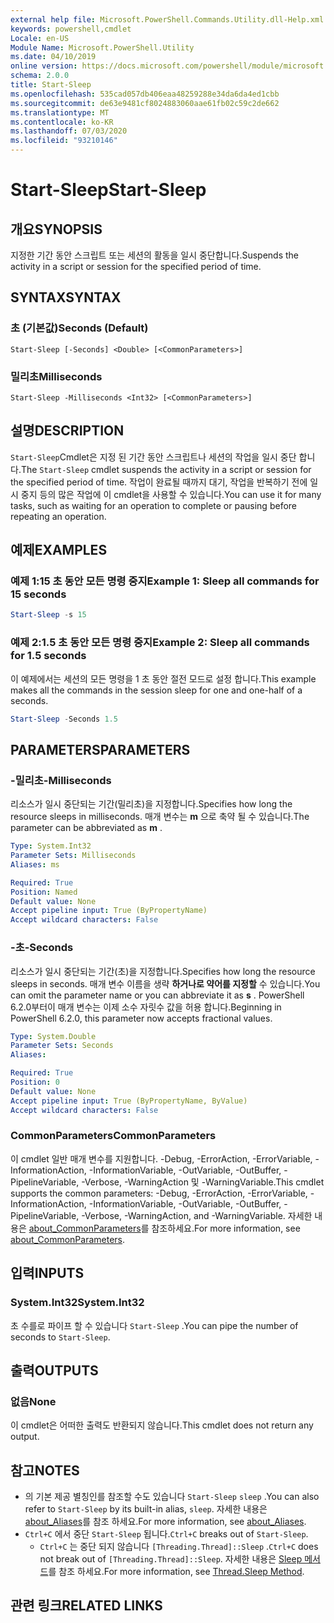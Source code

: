 ```yaml
---
external help file: Microsoft.PowerShell.Commands.Utility.dll-Help.xml
keywords: powershell,cmdlet
Locale: en-US
Module Name: Microsoft.PowerShell.Utility
ms.date: 04/10/2019
online version: https://docs.microsoft.com/powershell/module/microsoft.powershell.utility/start-sleep?view=powershell-7&WT.mc_id=ps-gethelp
schema: 2.0.0
title: Start-Sleep
ms.openlocfilehash: 535cad057db406eaa48259288e34da6da4ed1cbb
ms.sourcegitcommit: de63e9481cf8024883060aae61fb02c59c2de662
ms.translationtype: MT
ms.contentlocale: ko-KR
ms.lasthandoff: 07/03/2020
ms.locfileid: "93210146"
---
```

# <span data-ttu-id="05191-103">Start-Sleep</span><span class="sxs-lookup"><span data-stu-id="05191-103">Start-Sleep</span></span>

## <span data-ttu-id="05191-104">개요</span><span class="sxs-lookup"><span data-stu-id="05191-104">SYNOPSIS</span></span>
<span data-ttu-id="05191-105">지정한 기간 동안 스크립트 또는 세션의 활동을 일시 중단합니다.</span><span class="sxs-lookup"><span data-stu-id="05191-105">Suspends the activity in a script or session for the specified period of time.</span></span>

## <span data-ttu-id="05191-106">SYNTAX</span><span class="sxs-lookup"><span data-stu-id="05191-106">SYNTAX</span></span>

### <span data-ttu-id="05191-107">초 (기본값)</span><span class="sxs-lookup"><span data-stu-id="05191-107">Seconds (Default)</span></span>

```
Start-Sleep [-Seconds] <Double> [<CommonParameters>]
```

### <span data-ttu-id="05191-108">밀리초</span><span class="sxs-lookup"><span data-stu-id="05191-108">Milliseconds</span></span>

```
Start-Sleep -Milliseconds <Int32> [<CommonParameters>]
```

## <span data-ttu-id="05191-109">설명</span><span class="sxs-lookup"><span data-stu-id="05191-109">DESCRIPTION</span></span>

<span data-ttu-id="05191-110">`Start-Sleep`Cmdlet은 지정 된 기간 동안 스크립트나 세션의 작업을 일시 중단 합니다.</span><span class="sxs-lookup"><span data-stu-id="05191-110">The `Start-Sleep` cmdlet suspends the activity in a script or session for the specified period of time.</span></span> <span data-ttu-id="05191-111">작업이 완료될 때까지 대기, 작업을 반복하기 전에 일시 중지 등의 많은 작업에 이 cmdlet을 사용할 수 있습니다.</span><span class="sxs-lookup"><span data-stu-id="05191-111">You can use it for many tasks, such as waiting for an operation to complete or pausing before repeating an operation.</span></span>

## <span data-ttu-id="05191-112">예제</span><span class="sxs-lookup"><span data-stu-id="05191-112">EXAMPLES</span></span>

### <span data-ttu-id="05191-113">예제 1:15 초 동안 모든 명령 중지</span><span class="sxs-lookup"><span data-stu-id="05191-113">Example 1: Sleep all commands for 15 seconds</span></span>

```powershell
Start-Sleep -s 15
```

### <span data-ttu-id="05191-114">예제 2:1.5 초 동안 모든 명령 중지</span><span class="sxs-lookup"><span data-stu-id="05191-114">Example 2: Sleep all commands for 1.5 seconds</span></span>

<span data-ttu-id="05191-115">이 예제에서는 세션의 모든 명령을 1 초 동안 절전 모드로 설정 합니다.</span><span class="sxs-lookup"><span data-stu-id="05191-115">This example makes all the commands in the session sleep for one and one-half of a seconds.</span></span>

```powershell
Start-Sleep -Seconds 1.5
```

## <span data-ttu-id="05191-116">PARAMETERS</span><span class="sxs-lookup"><span data-stu-id="05191-116">PARAMETERS</span></span>

### <span data-ttu-id="05191-117">-밀리초</span><span class="sxs-lookup"><span data-stu-id="05191-117">-Milliseconds</span></span>

<span data-ttu-id="05191-118">리소스가 일시 중단되는 기간(밀리초)을 지정합니다.</span><span class="sxs-lookup"><span data-stu-id="05191-118">Specifies how long the resource sleeps in milliseconds.</span></span> <span data-ttu-id="05191-119">매개 변수는 **m** 으로 축약 될 수 있습니다.</span><span class="sxs-lookup"><span data-stu-id="05191-119">The parameter can be abbreviated as **m** .</span></span>

```yaml
Type: System.Int32
Parameter Sets: Milliseconds
Aliases: ms

Required: True
Position: Named
Default value: None
Accept pipeline input: True (ByPropertyName)
Accept wildcard characters: False
```

### <span data-ttu-id="05191-120">-초</span><span class="sxs-lookup"><span data-stu-id="05191-120">-Seconds</span></span>

<span data-ttu-id="05191-121">리소스가 일시 중단되는 기간(초)을 지정합니다.</span><span class="sxs-lookup"><span data-stu-id="05191-121">Specifies how long the resource sleeps in seconds.</span></span> <span data-ttu-id="05191-122">매개 변수 이름을 생략 **하거나로 약어를 지정할** 수 있습니다.</span><span class="sxs-lookup"><span data-stu-id="05191-122">You can omit the parameter name or you can abbreviate it as **s** .</span></span> <span data-ttu-id="05191-123">PowerShell 6.2.0부터이 매개 변수는 이제 소수 자릿수 값을 허용 합니다.</span><span class="sxs-lookup"><span data-stu-id="05191-123">Beginning in PowerShell 6.2.0, this parameter now accepts fractional values.</span></span>

```yaml
Type: System.Double
Parameter Sets: Seconds
Aliases:

Required: True
Position: 0
Default value: None
Accept pipeline input: True (ByPropertyName, ByValue)
Accept wildcard characters: False
```

### <span data-ttu-id="05191-124">CommonParameters</span><span class="sxs-lookup"><span data-stu-id="05191-124">CommonParameters</span></span>

<span data-ttu-id="05191-125">이 cmdlet 일반 매개 변수를 지원합니다. -Debug, -ErrorAction, -ErrorVariable, -InformationAction, -InformationVariable, -OutVariable, -OutBuffer, -PipelineVariable, -Verbose, -WarningAction 및 -WarningVariable.</span><span class="sxs-lookup"><span data-stu-id="05191-125">This cmdlet supports the common parameters: -Debug, -ErrorAction, -ErrorVariable, -InformationAction, -InformationVariable, -OutVariable, -OutBuffer, -PipelineVariable, -Verbose, -WarningAction, and -WarningVariable.</span></span> <span data-ttu-id="05191-126">자세한 내용은 [about_CommonParameters](../Microsoft.PowerShell.Core/About/about_CommonParameters.md)를 참조하세요.</span><span class="sxs-lookup"><span data-stu-id="05191-126">For more information, see [about_CommonParameters](../Microsoft.PowerShell.Core/About/about_CommonParameters.md).</span></span>

## <span data-ttu-id="05191-127">입력</span><span class="sxs-lookup"><span data-stu-id="05191-127">INPUTS</span></span>

### <span data-ttu-id="05191-128">System.Int32</span><span class="sxs-lookup"><span data-stu-id="05191-128">System.Int32</span></span>

<span data-ttu-id="05191-129">초 수를로 파이프 할 수 있습니다 `Start-Sleep` .</span><span class="sxs-lookup"><span data-stu-id="05191-129">You can pipe the number of seconds to `Start-Sleep`.</span></span>

## <span data-ttu-id="05191-130">출력</span><span class="sxs-lookup"><span data-stu-id="05191-130">OUTPUTS</span></span>

### <span data-ttu-id="05191-131">없음</span><span class="sxs-lookup"><span data-stu-id="05191-131">None</span></span>

<span data-ttu-id="05191-132">이 cmdlet은 어떠한 출력도 반환되지 않습니다.</span><span class="sxs-lookup"><span data-stu-id="05191-132">This cmdlet does not return any output.</span></span>

## <span data-ttu-id="05191-133">참고</span><span class="sxs-lookup"><span data-stu-id="05191-133">NOTES</span></span>

- <span data-ttu-id="05191-134">의 기본 제공 별칭인를 참조할 수도 있습니다 `Start-Sleep` `sleep` .</span><span class="sxs-lookup"><span data-stu-id="05191-134">You can also refer to `Start-Sleep` by its built-in alias, `sleep`.</span></span> <span data-ttu-id="05191-135">자세한 내용은 [about_Aliases](../Microsoft.PowerShell.Core/About/about_Aliases.md)를 참조 하세요.</span><span class="sxs-lookup"><span data-stu-id="05191-135">For more information, see [about_Aliases](../Microsoft.PowerShell.Core/About/about_Aliases.md).</span></span>
- <span data-ttu-id="05191-136">`Ctrl+C` 에서 중단 `Start-Sleep` 됩니다.</span><span class="sxs-lookup"><span data-stu-id="05191-136">`Ctrl+C` breaks out of `Start-Sleep`.</span></span>
  - <span data-ttu-id="05191-137">`Ctrl+C` 는 중단 되지 않습니다 `[Threading.Thread]::Sleep` .</span><span class="sxs-lookup"><span data-stu-id="05191-137">`Ctrl+C` does not break out of `[Threading.Thread]::Sleep`.</span></span> <span data-ttu-id="05191-138">자세한 내용은 [Sleep 메서드](/dotnet/api/system.threading.thread.sleep)를 참조 하세요.</span><span class="sxs-lookup"><span data-stu-id="05191-138">For more information, see [Thread.Sleep Method](/dotnet/api/system.threading.thread.sleep).</span></span>

## <span data-ttu-id="05191-139">관련 링크</span><span class="sxs-lookup"><span data-stu-id="05191-139">RELATED LINKS</span></span>

